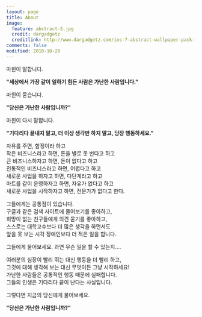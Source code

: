 ```yaml
---
layout: page
title: About
image:
  feature: abstract-5.jpg
  credit: dargadgetz
  creditlink: http://www.dargadgetz.com/ios-7-abstract-wallpaper-pack-for-iphone-5-and-ipod-touch-retina/
comments: false
modified: 2018-10-28
---
```

마윈이 말합니다.

__"세상에서 가장 같이 일하기 힘든 사람은 가난한 사람입니다."__  

마윈이 묻습니다.  

__"당신은 가난한 사람입니까?"__  

마윈이 다시 말합니다.  

__"기다리다 끝내지 말고, 더 이상 생각만 하지 말고, 당장 행동하세요."__  

자유를 주면, 함정이라 하고  
작은 비즈니스라고 하면, 돈을 별로 못 번다고 하고  
큰 비즈니스하자고 하면, 돈이 없다고 하고  
전통적인 비즈니스라고 하면, 어렵다고 하고  
새로운 사업을 하자고 하면, 다단계라고 하고  
마트를 같이 운영하자고 하면, 자유가 없다고 하고  
새로운 사업을 시작하자고 하면, 전문가가 없다고 한다.  

그들에게는 공통점이 있습니다.  
구글과 같은 검색 사이트에 물어보기를 좋아하고,  
희망이 없는 친구들에게 의견 묻기를 좋아하고,  
스스로는 대학교수보다 더 많은 생각을 하면서도  
앞을 못 보는 시각 장애인보다 더 적은 일을 합니다.  

그들에게 물어보세요. 과연 무슨 일을 할 수 있는지....  

여러분의 심장이 빨리 뛰는 대신 행동을 더 빨리 하고,  
그것에 대해 생각해 보는 대신 무엇이든 그냥 시작하세요!  
가난한 사람들은 공통적인 행동 때문에 실패합니다.  
그들의 인생은 기다리다 끝이 난다는 사실입니다.  

그렇다면 지금의 당신에게 물어보세요.  

__"당신은 가난한 사람입니까?"__   
